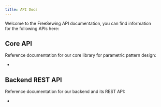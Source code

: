 ```yaml
---
title: API Docs
---
```


Welcome to the FreeSewing API documentation, you can find information for 
the following APIs here:

## Core API

Reference documentation for our core library for parametric pattern design:

- <DocsLink slug="reference/api" />
<ReadMore root="reference/api" />

## Backend REST API


Reference documentation for our backend and its REST API:

- <DocsLink slug="reference/backend" />
<ReadMore root="reference/backend" />

